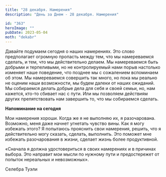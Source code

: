 ```yaml
---
title: "28 декабря. Намерения"
description: "День за Днем - 28 декабря. Намерения"

id: "363"
heroImage: ""
pubDate: 2023-05-04
moth: "dekabr"
---
```


Давайте подумаем сегодня о наших намерениях. Это слово предполагает огромную
пропасть между тем, что мы намереваемся сделать, и тем, что мы действительно
делаем. Мы намереваемся быть добрыми и терпеливыми, но не контролируемый нами
порыв настолько изменяет наше поведение, что позднее мы с сожалением
вспоминаем об этом. Мы намереваемся совершить так много, но пока мы реально не
оценим наши возможности, мы будем далеки от наших ожиданий. Мы собираемся
делать добрые дела для себя и своей семьи, но, нам кажется, кто-то сбивает нас
с пути. Или мы позволяем действиям других препятствовать нам завершить то, что
мы собираемся сделать.

**Напоминание на сегодня**

Мои намерения хороши. Когда же я не выполняю их, я разочарована. Возможно,
меня даже начнет угнетать чувство вины. Как я могу избежать этого? Я попытаюсь
прояснить свои намерения, решить, что я действительно могу сказать, сделать,
выполнить. Это поможет мне избежать разочарования в жизни, сделает жизнь более
продуктивной.

«Сначала я должна удостовериться в своих намерениях и в причинах выбора. Это
направит мои мысли по нужному пути и предостережет от попыток нереальных и
невозможных».

Селебра Туэли

